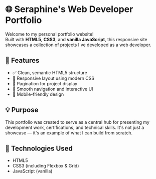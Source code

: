 # 🌐 Seraphine's Web Developer Portfolio

Welcome to my personal portfolio website!  
Built with **HTML5**, **CSS3**, and **vanilla JavaScript**, this responsive site showcases a collection of projects I've developed as a web developer.

## 🚀 Features

- ✅ Clean, semantic HTML5 structure
- 🎨 Responsive layout using modern CSS
- 🔄 Pagination for project display
- 🧭 Smooth navigation and interactive UI
- 📱 Mobile-friendly design

## 💡 Purpose

This portfolio was created to serve as a central hub for presenting my development work, certifications, and technical skills. It's not just a showcase — it's an example of what I can build from scratch.

## 🔧 Technologies Used

- HTML5
- CSS3 (including Flexbox & Grid)
- JavaScript (vanilla)




